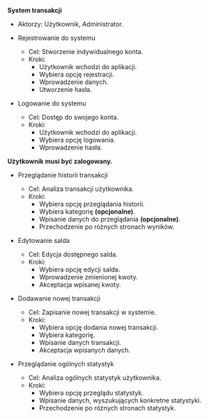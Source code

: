 **System transakcji**
- Aktorzy: Użytkownik, Administrator.

+ Rejestrowanie do systemu
  - Cel: Stworzenie indywidualnego konta.
  - Kroki:
    * Użytkownik wchodzi do aplikacji.
    * Wybiera opcję rejestracji.
    * Wprowadzenie danych.
    * Utworzenie hasła.

+ Logowanie do systemu
  - Cel: Dostęp do swojego konta.
  - Kroki: 
    * Użytkownik wchodzi do aplikacji.
    * Wybiera opcję logowania.
    * Wprowadzenie hasła.

**Użytkownik musi być zalogowany.**

+ Przeglądanie historii transakcji
  - Cel: Analiza transakcji użytkownika.
  - Kroki:
    * Wybiera opcję przeglądania historii.
    * Wybiera kategorię **(opcjonalne)**.
    * Wpisanie danych do przeglądania **(opcjonalne)**.
    * Przechodzenie po różnych stronach wyników.

+ Edytowanie salda
  - Cel: Edycja dostępnego salda.
  - Kroki:
    * Wybiera opcję edycji salda.
    * Wprowadzenie zmienionej kwoty.
    * Akceptacja wpisanej kwoty.

+ Dodawanie nowej transakcji
  - Cel: Zapisanie nowej transakcji w systemie.
  - Kroki:
    * Wybiera opcję dodania nowej transakcji.
    * Wybiera kategorię.
    * Wpisanie danych transakcji.
    * Akceptacja wpisanych danych.

+ Przeglądanie ogólnych statystyk
  - Cel: Analiza ogólnych statystyk użytkownika.
  - Kroki:
    * Wybiera opcję przeglądu statystyk.
    * Wpisanie danych, wyszukujących konkretne statystyki.
    * Przechodzenie po różnych stronach statystyk.
